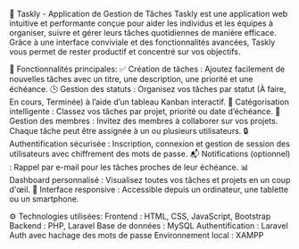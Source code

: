 📝 Taskly - Application de Gestion de Tâches
Taskly est une application web intuitive et performante conçue pour aider les individus et les équipes à organiser, suivre et gérer leurs tâches quotidiennes de manière efficace. Grâce à une interface conviviale et des fonctionnalités avancées, Taskly vous permet de rester productif et concentré sur vos objectifs.

🚀 Fonctionnalités principales:
✅ Création de tâches : Ajoutez facilement de nouvelles tâches avec un titre, une description, une priorité et une échéance.
🕒 Gestion des statuts : Organisez vos tâches par statut (À faire, En cours, Terminée) à l’aide d’un tableau Kanban interactif.
🧠 Catégorisation intelligente : Classez vos tâches par projet, priorité ou date d’échéance.
👥 Gestion des membres : Invitez des membres à collaborer sur vos projets. Chaque tâche peut être assignée à un ou plusieurs utilisateurs.
🔒 Authentification sécurisée : Inscription, connexion et gestion de session des utilisateurs avec chiffrement des mots de passe.
📬 Notifications (optionnel) : Rappel par e-mail pour les tâches proches de leur échéance.
📊 Dashboard personnalisé : Visualisez toutes vos tâches et projets en un coup d'œil.
🧩 Interface responsive : Accessible depuis un ordinateur, une tablette ou un smartphone.

⚙️ Technologies utilisées:
Frontend : HTML, CSS, JavaScript, Bootstrap
Backend : PHP, Laravel
Base de données : MySQL
Authentification : Laravel Auth avec hachage des mots de passe
Environnement local : XAMPP
